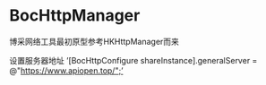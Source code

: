 # BocHttpManager

博采网络工具最初原型参考HKHttpManager而来

设置服务器地址
’[BocHttpConfigure shareInstance].generalServer = @"https://www.apiopen.top/";’


